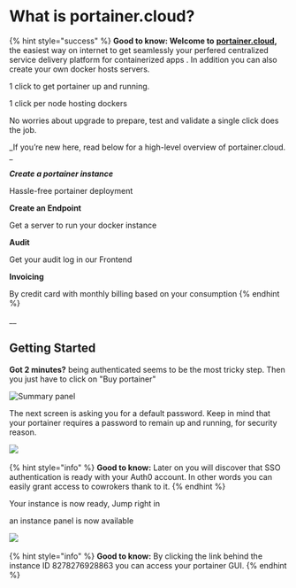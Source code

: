 # What is portainer.cloud?

{% hint style="success" %}
**Good to know: Welcome to** [**portainer.cloud**](https://app.portainer.cloud)**,** the easiest way on internet to get seamlessly your perfered centralized service delivery platform for containerized apps . In addition you can also create your own docker hosts servers. &#x20;



1 click to get portainer up and running.&#x20;

1 click per node hosting dockers

No worries about upgrade to prepare, test and validate a single click does the job.



_If you’re new here, read below for a high-level overview of portainer.cloud. _

_**Create a portainer instance**_

Hassle-free portainer deployment

**Create an Endpoint**

Get a server to run your docker instance

**Audit**

Get your audit log in our Frontend&#x20;

**Invoicing**

By credit card with monthly billing based on your consumption
{% endhint %}

__

## Getting Started

**Got 2 minutes?** being authenticated seems to be the most tricky step. Then you just have to click on "Buy portainer"&#x20;

![Summary panel](<.gitbook/assets/Capture d’écran 2021-11-27 à 16.33.08.png>)

The next screen is asking you for a default password. Keep in mind that your portainer requires a password to remain up and running, for security reason.

![](<.gitbook/assets/Capture d’écran 2021-11-27 à 20.28.13.png>)

{% hint style="info" %}
**Good to know:**  Later on you will discover that SSO authentication is ready with your Auth0 account. In other words you can easily grant access to cowrokers thank to it.
{% endhint %}

Your instance is now ready, Jump right in

an instance panel is now available

![](<.gitbook/assets/Capture d’écran 2021-11-27 à 16.29.57.png>)

{% hint style="info" %}
**Good to know:** By clicking the link behind the instance ID 8278276928863 you can access your portainer GUI.
{% endhint %}
